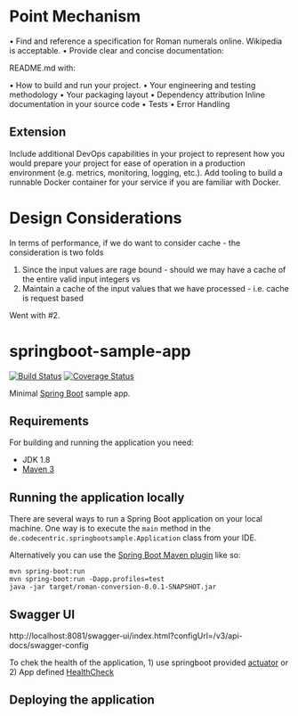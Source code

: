 # Point Mechanism
• Find and reference a specification for Roman numerals online. Wikipedia is acceptable.
• Provide clear and concise documentation:  

README.md with:

• How to build and run your project.
• Your engineering and testing methodology
• Your packaging layout
• Dependency attribution
Inline documentation in your source code
• Tests
• Error Handling

## Extension

Include additional DevOps capabilities in your project to represent how you
would prepare your project for ease of operation in a production environment (e.g. metrics,
monitoring, logging, etc.). Add tooling to build a runnable Docker container for your service if
you are familiar with Docker.

# Design Considerations

In terms of performance, if we do want to consider cache - the consideration is two folds 

1) Since the input values are rage bound - should we may have a cache of the entire valid input integers vs 
2) Maintain a cache of the input values that we have processed - i.e. cache is request based 

Went with #2.


# springboot-sample-app

[![Build Status]()]()
[![Coverage Status]()]()

Minimal [Spring Boot](http://projects.spring.io/spring-boot/) sample app.

## Requirements

For building and running the application you need:

- JDK 1.8
- [Maven 3](https://maven.apache.org)

## Running the application locally

There are several ways to run a Spring Boot application on your local machine. One way is to execute the `main` method in the `de.codecentric.springbootsample.Application` class from your IDE.

Alternatively you can use the [Spring Boot Maven plugin](https://docs.spring.io/spring-boot/docs/current/reference/html/build-tool-plugins-maven-plugin.html) like so:

```shell
mvn spring-boot:run
mvn spring-boot:run -Dapp.profiles=test
java -jar target/roman-conversion-0.0.1-SNAPSHOT.jar
```
## Swagger UI 

http://localhost:8081/swagger-ui/index.html?configUrl=/v3/api-docs/swagger-config

To chek the health of the application, 1) use springboot provided [actuator](http://localhost:8080/actuator/health) or 2) App defined [HealthCheck](http://localhost:8080/)
## Deploying the application

